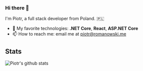 ### Hi there 👋

I'm Piotr, a full stack developer from Poland. 🇵🇱

- 🔭 My favorite technologies: **.NET Core**, **React**, **ASP.NET Core**
- 📫 How to reach me: email me at [piotr@romanowski.me](mailto:piotr@romanowski.me)


## Stats
![Piotr's github stats](https://cr-ss-service.azurewebsites.net/api/ScreenShot?widget=summary&username=v0idzz)


<!--
**v0idzz/v0idzz** is a ✨ _special_ ✨ repository because its `README.md` (this file) appears on your GitHub profile.

Here are some ideas to get you started:

- 🔭 I’m currently working on ...
- 🌱 I’m currently learning ...
- 👯 I’m looking to collaborate on ...
- 🤔 I’m looking for help with ...
- 💬 Ask me about ...
- 📫 How to reach me: ...
- 😄 Pronouns: ...
- ⚡ Fun fact: ...
-->
